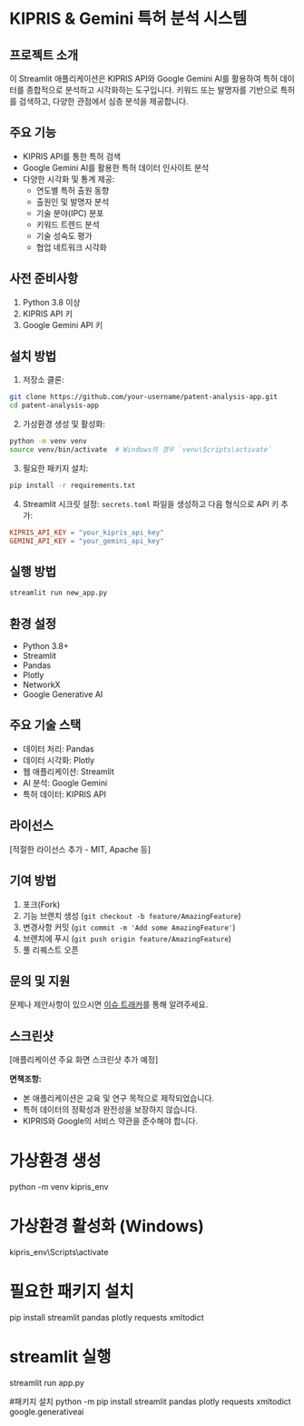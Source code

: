 # KIPRIS & Gemini 특허 분석 시스템

## 프로젝트 소개

이 Streamlit 애플리케이션은 KIPRIS API와 Google Gemini AI를 활용하여 특허 데이터를 종합적으로 분석하고 시각화하는 도구입니다. 키워드 또는 발명자를 기반으로 특허를 검색하고, 다양한 관점에서 심층 분석을 제공합니다.

## 주요 기능

- KIPRIS API를 통한 특허 검색
- Google Gemini AI를 활용한 특허 데이터 인사이트 분석
- 다양한 시각화 및 통계 제공:
  - 연도별 특허 출원 동향
  - 출원인 및 발명자 분석
  - 기술 분야(IPC) 분포
  - 키워드 트렌드 분석
  - 기술 성숙도 평가
  - 협업 네트워크 시각화

## 사전 준비사항

1. Python 3.8 이상
2. KIPRIS API 키
3. Google Gemini API 키

## 설치 방법

1. 저장소 클론:
```bash
git clone https://github.com/your-username/patent-analysis-app.git
cd patent-analysis-app
```

2. 가상환경 생성 및 활성화:
```bash
python -m venv venv
source venv/bin/activate  # Windows의 경우 `venv\Scripts\activate`
```

3. 필요한 패키지 설치:
```bash
pip install -r requirements.txt
```

4. Streamlit 시크릿 설정:
`secrets.toml` 파일을 생성하고 다음 형식으로 API 키 추가:
```toml
KIPRIS_API_KEY = "your_kipris_api_key"
GEMINI_API_KEY = "your_gemini_api_key"
```

## 실행 방법

```bash
streamlit run new_app.py
```

## 환경 설정

- Python 3.8+
- Streamlit
- Pandas
- Plotly
- NetworkX
- Google Generative AI

## 주요 기술 스택

- 데이터 처리: Pandas
- 데이터 시각화: Plotly
- 웹 애플리케이션: Streamlit
- AI 분석: Google Gemini
- 특허 데이터: KIPRIS API

## 라이선스

[적절한 라이선스 추가 - MIT, Apache 등]

## 기여 방법

1. 포크(Fork)
2. 기능 브랜치 생성 (`git checkout -b feature/AmazingFeature`)
3. 변경사항 커밋 (`git commit -m 'Add some AmazingFeature'`)
4. 브랜치에 푸시 (`git push origin feature/AmazingFeature`)
5. 풀 리퀘스트 오픈

## 문의 및 지원

문제나 제안사항이 있으시면 [이슈 트래커](https://github.com/your-username/patent-analysis-app/issues)를 통해 알려주세요.

## 스크린샷

[애플리케이션 주요 화면 스크린샷 추가 예정]

**면책조항:**
- 본 애플리케이션은 교육 및 연구 목적으로 제작되었습니다.
- 특허 데이터의 정확성과 완전성을 보장하지 않습니다.
- KIPRIS와 Google의 서비스 약관을 준수해야 합니다.



# 가상환경 생성
python -m venv kipris_env

# 가상환경 활성화 (Windows)
kipris_env\Scripts\activate

# 필요한 패키지 설치
pip install streamlit pandas plotly requests xmltodict

# streamlit 실행
streamlit run app.py

#패키지 설치
python -m pip install streamlit pandas plotly requests xmltodict google.generativeai


